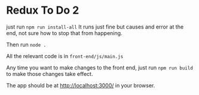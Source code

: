 # Redux To Do 2

just run `npm run install-all`
It runs just fine but causes and error at the end, not sure how to stop that from happening.

Then run `node .`

All the relevant code is in `front-end/js/main.js`

Any time you want to make changes to the front end, just run `npm run build` to make those changes take effect.

The app should be at [http://localhost:3000/](http://localhost:3000/) in your browser.
